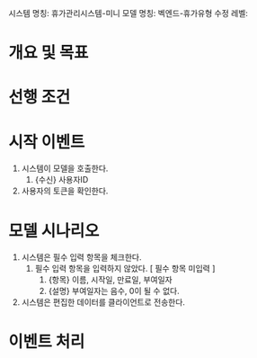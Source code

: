 시스템 명칭: 휴가관리시스템-미니
모델 명칭:  벡엔드-휴가유형 수정
레벨:

# 개요 및 목표


# 선행 조건


# 시작 이벤트
1. 시스템이 모델을 호출한다.
	1. {수신} 사용자ID 
2. 사용자의 토큰을 확인한다.

# 모델 시나리오
1. 시스템은 필수 입력 항목을 체크한다.
	1. 필수 입력 항목을 입력하지 않았다. [ 필수 항목 미입력 ]
		1. {항목} 이름, 시작일, 만료일, 부여일자
		2. {설명} 부여일자는 음수, 0이 될 수 없다.
2. 시스템은 편집한 데이터를 클라이언트로 전송한다.

# 이벤트 처리